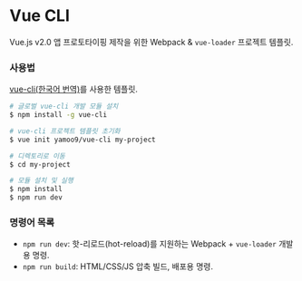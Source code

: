 # Vue CLI

Vue.js v2.0 앱 프로토타이핑 제작을 위한 Webpack & `vue-loader` 프로젝트 템플릿.

### 사용법

[vue-cli(한국어 번역)](https://github.com/vuejs-kr/vue-cli)를 사용한 템플릿.

``` bash
# 글로벌 vue-cli 개발 모듈 설치
$ npm install -g vue-cli

# vue-cli 프로젝트 템플릿 초기화
$ vue init yamoo9/vue-cli my-project

# 디렉토리로 이동
$ cd my-project

# 모듈 설치 및 실행
$ npm install
$ npm run dev
```

### 명령어 목록

- `npm run dev`: 핫-리로드(hot-reload)를 지원하는 Webpack + `vue-loader` 개발용 명령.
- `npm run build`: HTML/CSS/JS 압축 빌드, 배포용 명령.